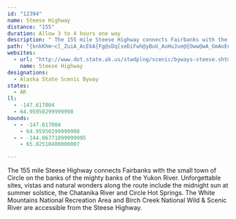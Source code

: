 ```yaml
---
id: "12394"
name: Steese Highway
distance: "155"
duration: Allow 3 to 4 hours one way
description: " The 155 mile Steese Highway connects Fairbanks with the small town of Circle on the banks of the mighty banks of the Yukon River. Unforgettable sites, vistas and natural wonders along the route includes the midnight sun at summer solstice."
path: "{knkKhm~c[_ZuiA_AcEkA{Fg@sDq[seDiFwh@yBuU_AuHuJue@{Oww@wA_GmAoEeB}EsCyF{BmDmD}D{zAc`AaK{G{E_EuHgJeHuMiFgM_GmMoHuRmFwQ}DmQwIwj@sMe{@oEoYmAwF}BwFmAoBuEeEgWsQiC}AwAg@aGcB{@y@q@eAk@gBa@mBeBeLe@yAk@uAcAkAoAg@iFgBwFeAiAg@mCeCiNaPw@a@a@KuAJg@`@{H|HuBpCeFhJy@dAw@Ts@Km@g@m@kA_@aBYsBEgBDaCLaBd@cCtCuLj@mEFmCAqBKyBSgBmDaV{@{Ew@mDw@oCqFmNc@mA{@qDqAcGsAyFs@eCqBsFmAeCaA{A}Vg^eCwDe@oA{@}CcA_GaCwPgAuGOi@i@oAe@i@y@g@_AZaAz@u@fBiGlWsFhTg@lCStBKpBCtBH~BR~BnCdNJnAH`CC`BSfDWtAyCbMa@vAaA~B}@lBuAxBeApAaM|JkCdA}Fl@}@\\mA|B_@fBYpBGxCL`m@AfAOjD_@~Du@zEc@`BmAbD{AxBy@x@uLrFo@NoBDkA]mDsByBaBaAkAkAyBaAuCcBuGmA_EkAyBwDiEe@{@i@eB[iBQeBEyBAeIEmFKcB_@gFm@cEkDsLaAoEs@kEkEc_@i@qDq@yBaFyJs@iCYyBiBc]{@mJmA{IeAiFmCwJkDeHgAgBgCcD_DiC{HcFkAqAgAcC_AoDmA}FkAyDeCeGuIyQ{BkEyB{CmCkCqCwAcTqHu@Qy@DoA\\gBbAcLpK_DvDiKdOqB|DsBhFyAnEkB~HyAbI_YjlBiKvs@cOrbAiA|IiFdg@q@tFgHlg@y@zEaAfFkBxH{Rds@oIdZeAxBaAzAeA`AsA|@wAh@aBN_BOoCeA}`@}VyFeEaCiCgCyD}AaDoA}CkAeDy@qCy@wCeBkIgAwH_AuIY_EYiEWcF[wL]mdAGyJQwGa@yI_@_GuG_v@yG_u@kAoI}ZyeBcKao@oNm}@mAkLw@qLgAwXk@kKwK{mAgNwzAcA}IoH_f@oK_q@{B{O_@gD]yD[sFcBo^e@cPm@}g@SqGm@sFmAyEeBuDaQyOsA{ByAcEgAwFwCeUyQi}A{OiqAcA}Hm@uDs@oCmAaDuQyZkBmDyBeFyOoc@eJwVuDyIgPq]aC{GyCeLsAoGgBcHeBmF{Wau@i@iA}@iA{@e@_AY}@Gk@DwBdA}JtIcGzEmEdEaBb@sChAyEyBeDuEaD}L_BaLmA}J{Omw@mFaTg@oG]aJaDsm@wAw^aBmWYqCuGk`@_Ima@q@}CuHuZsAkCkBsBgBiEoK{WmBsHQkBM{DF_Ce@uEwIev@mH}TmCqFmCgNkBcQeDo]gAaUk@oF_AuEaBqRmDe\\eGce@U{Gg@aaBWuGmBuJ}@sGa@}Gq@}XReKbAyIrDgRf@aHPuMeAae@?mNr@aHjDoQjS_xAv@gPf@_OwBcn@oAoYDyGZ{HlAgS^gLG{[SeEyAsl@CeO{@}k@FoLdAwVlBoPvG_l@`@gLScd@}Asq@dC}vAs@_[gAiI_Eua@kFag@cEeb@wC{I{CcMoH}XwBqTYkPmAiMs@eQDsJeDwT{DuU{Dq^iAaMO{MIc[ViSLa\\_AuPsC_UsC{SeE{XoBiQ_AaMEcMjCun@nCuf@O_P_B}K_B}HeDiNgFo^sBmR_BoZ{AoUkA_TgAyZqDgm@cDme@q@a[sAyLwBaLcK_d@yDaUyGeYwQsg@c_@e}@wSga@sFyY{Fy\\aDy[yCiK_G{[oBwTsD}o@wDer@g@wXcPc}AqCcUo@{Gk@qDy@cDgQi[gAqHs@cIoM}{Bm@_FyGaa@e@mDSgDS}FI}EH{G^eI`Daa@X}FJaKOgFOuC]wEiIkx@_CsXe@yOGuUs@_WkB{`@LmTp@{QzAwR|@ocAzBeUjBqLr@_N@qMwBgLyAiUb@eNhAyNeCoSkE{Zs@kMGuMSkJkAwM_FoOwFqN_IoQaB{IgOo|@{EySeAcNw@}TuCuNkFgPsEgPiFse@uI}cAsD{t@k@iYrAcVzCaZhDgi@nCo^lJiu@v@{OEwJWeGyAgQsCqQsJi_@cOsv@oJij@wAiUiB_TIoOpA_SlC_Ua@iLwAgR[}\\zAefBj@{WlAwNrF}\\p^g~@nAsHj@sJaAyQeDc]kEui@oGiNaDqMmAoUaJq_CkC}VcK{f@yMim@gCoIgJoOcZ}i@cJ{OkD}Kg@iIe@eLkAwIcD{NeF}ImCQcNkEkNqPcEkPaCaLmFeKaXil@yHmFmSmLqFyFePi[w`@qbAsFuQmCsPed@upDmEsToGuPwBuH{@gO@}QxBeX~@{MX{O?iQ_AsUoD{_@kEe^e@}Px@kVvAsJFs_Ba@}l@mAyUy@k\\k@{j@l@yWGwh@UkRmCuYoBgX_F{h@sD_\\Gqh@i@uKoB{TaBwOeCkIqDgBiHeByEiFyFwJ}C}C_DeJgEiWeEa\\sAmLmB}FgFiMyBsHsCmP}BuTU{[lCi[jAmW_BsNyJ{h@oAyUoDcUgGsR}NqQuGeLoJiAsF~CwHhJcCeCkCcKd@wKjBeJh@aEd@kHRkKg@mMiDyReFqPaKyRuJ}LmFu@_GtBaFEsEoIuHgPuM}\\s@_GZ}J|A_EtJiIj@uEFcJsAgHwC{MoBmMe@}OmCmSyFaFcK}JeIuLaFkL_BmNVwRfCeX~DuWtEo]x@}Z?qZsD{\\{Gme@aNey@oIum@eF}q@mFqh@}Dcp@`@{gAz@wV|Csa@xAeYdAqs@tAsp@EeQj@cOrDej@hMeqBjEom@zDaz@eComAoAa~A}AmxAv@o[vH{X~@wKv@cGlE_GfLiRtI}OrDuZjN{i@VeHAkIk@iI_B_EmG_MoJcKeH}RoPcfAcDih@{Q{~AeKen@{L}iAaAmr@D}h@xEu}@hBkf@?mEUyGmGq\\yKkj@cFkq@yAy`@c@c`@}Be^wJqb@gGu^yOoa@ePcWwKqRmEgFmJsNeIcWwKcl@gKmy@cVkm@yBqA{AiGkAkKw@wLGoWQwNuDsi@oIwf@_FgYuCw^?}F`B}x@RuPDgMYwHs@iO_AeLeCoQiIg`@gK}e@sDkYsNq_AcJ}ZsHsYuBmOeAwSqDsQsB{CuB{@qCOaCbAqQpReIrDuGV{IeCsDmCwCmGiHyUyEcUuAgFeDsFqFoGcEyBeC[aG`EkBRmGs@mEgBaDgG_C}JkYk~AUiDQcELqNWkC{AcHqAaEyA{BmF_EiAqA_E}JwAkCeJoI_Bg@yRaBkKDyKhCuElBm@@e@g@_@aAQ{AqAoOmDiOm@mBs@_Am]s_@sV{x@y@cEuDig@yAsHgK_d@a@kCqD_ZSsDEkFdAiURaXA_gAx@k^zA{Sx@}HKkEcEyUy@eGcByRsAuI{BiIgFgOuHoUkDcP_@kDSiH?aNYuGsAmSiA_p@}Ds~@_@oYKuj@Syk@yAc`@wAcYiHoq@gJwe@mDgLkHyP}E{SsC_P}BcIaJyTqRsk@{Ok\\{GoKcLgLsGmKeFiLiEqLgEsPoC_NiBqPq@kMaC{|@E}LJcEXmD`@uBpAaFnBeHX}ATyBlCu}AKwTs@oSqAqZiJcmA{Eoe@a[adCsEyTi@uEQoEq@sdAg@cM_Cah@y@m_@m@kj@e@}[_@{K_IojAuBma@s@}VIwb@Osi@w@avAuBgn@mAqr@Eyg@W_`@Fi^bCgh@Dsp@EaBk@}MgDcj@yFay@kA}N{Ceh@YqTCwXOag@y@}VsF}d@w@_K{DiZkDqYsB_[GoU\\wI\\sNdBkTrBiSpAeVc@}\\uAe^_@_LkDa^{@qDgGeSQqAOeD}@}K?sBFmBjBaJR{KPyM`A_U\\uKEaVjAoOb@{NTgI`@y_@QeKUyGqDme@M{KmAc[{GgRsGyUsF_WaMwv@kDcS{AyGsEyWkVcuAuJyp@aGap@mM{rBsBcrBlAmjAp@kmAXmfALiOQcbAuBkk@_Fqj@oJ_y@gPmpAwOeqAsF{f@uE}`@qByh@s@aXmBej@eBi_@eAs`@uAqd@cAao@XmT|@s_@x@sTS_Ls@uKkC_QuK_q@}CoWgCmk@YcQH}h@]kH_@cGs@kGwAwEiEcKkF_Ke[uf@iMwVqAwEoGqX_C{QgBwXgCeLeEgL_@oBa@gEkA{QYcBwXmg@oPoM{JcOaKmg@eK}Xy@eEOyN?sMKqC]uCqDuJuOkVi\\e\\_AiAgAyDeIkX{DcOeCyDcCc@eDdA}Ar@uDfJkAr@kUf@aWjGm@Ky@i@gKsMyA{AoEqAoKJ{]gNm`@ih@yaAwj@e`@so@gNyQ_AmBo@{ByC}N_BkGgAqB{KkMgGQcClBoG|OsE`B_B}@uB{Dy@uGIiKOuObBg\\McGYkCgAkDq@c@g@EeDdAaBKmBwAaM{TgGuM_FkQkB{KE{KXeXbAeZ|KihAPcKSuIg@qOwHkcBsA_cA[qGaM_wAKcCE}ClB_^GiW]uEiAsFmH_PsGuWmDcK{CkE_AIo@lA}DbNiBxCu@FgBuGw@sL_CiSaA{CwAa@oCv@aAxBsCzQo@pEs@fB{@AmAuA_EkKwCeFiFeIwB_Ja@}EMyLi@eDo@kCmGeR_GgMm@q@gAEyBzC_B\\}Ai@cAy@eAsD_D}\\oGwa@mEab@yCoQeAwDgFcImGyLsCqIeF_XiAiSwAoG{AoBgE}@cAu@kAmDqFqVgFiOeCJi@]a@qBGuBRwCFmEQiI{@iHgHi^iHgAe@sG^iF~@oDLeHWuEyCsTiDuCkAAuA|AqAdEYCq@o@k@{AaBqIe@wAuCqDyCeK{AgR_BeCw@Ow@vAaDlMm@z@q@Ds@eA{@kCeEgYuGoPqX_m@cDyDcA[}@`@mDhCeCtDiAnCk@lDsA|FYh@SJ]a@YmAqAkH{@}F?aAJy@lDaJl@cCPiCQgVY}E_A_IAkBXiCx@gOFiCKy[mD{]_AyBcByCy@eCOkCh@iDHeEEeBqI{kASuBYiAsHaNq@cBq@kDiBgXKiBEkD_@qCaAeDkBsAs@sBFwJGeASi@mAeBk@yB_Di]sDiQeCmFg@Qg@PqA|AmAQq@iCuBe^YuByM{h@iBoEcB]m@JaE|CiQdLcSrFySzA{D}AuQoSaa@_FgCoA}H{F}DeCgLeJaFeC_CmBsBmDaN}`@sAuAyAg@uKeAs@Ss@s@k@_Aq@mBs@uC{@cEUm@"
websites:
  - url: "http://www.dot.state.ak.us/stwdplng/scenic/byways-steese.shtml"
    name: Steese Highway
designations:
  - Alaska State Scenic Byway
states:
  - AK
ll:
  - -147.617004
  - 64.95950299999998
bounds:
  - - -147.617004
    - 64.95950299999998
  - - -144.06771899999995
    - 65.82510400000007

---
```


The 155 mile Steese Highway connects Fairbanks with the small town of Circle on the banks of the mighty banks of the Yukon River. Unforgettable sites, vistas and natural wonders along the route include the midnight sun at summer solstice, the Chatanika River and Circle Hot Springs. The White Mountains National Recreation Area and Birch Creek National Wild & Scenic River are accessible from the Steese Highway.
